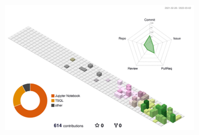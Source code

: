 ![asdf](https://github.com/KennyHughes/KennyHughes/blob/main/profile-3d-contrib/profile-south-season-animate.svg)
